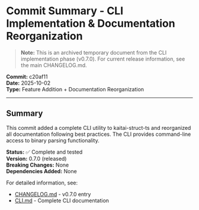 # Commit Summary - CLI Implementation & Documentation Reorganization

> **Note:** This is an archived temporary document from the CLI implementation phase (v0.7.0).
> For current release information, see the main CHANGELOG.md.

**Commit:** c20af11  
**Date:** 2025-10-02  
**Type:** Feature Addition + Documentation Reorganization

---

## Summary

This commit added a complete CLI utility to kaitai-struct-ts and reorganized all documentation following best practices. The CLI provides command-line access to binary parsing functionality.

**Status:** ✅ Complete and tested  
**Version:** 0.7.0 (released)  
**Breaking Changes:** None  
**Dependencies Added:** None

For detailed information, see:
- [CHANGELOG.md](../../CHANGELOG.md) - v0.7.0 entry
- [CLI.md](../CLI.md) - Complete CLI documentation

